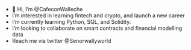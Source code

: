 - 👋 Hi, I’m @CafeconWalleche
- I’m interested in learning fintech and crypto, and launch a new career
- I’m currently learning Python, SQL, and Solidity.
- I’m looking to collaborate on smart contracts and financial modelling data
- Reach me via twitter @Senorwallyworld

<!---
CafeconWalleche/CafeconWalleche is a ✨ special ✨ repository because its `README.md` (this file) appears on your GitHub profile.
You can click the Preview link to take a look at your changes.
--->
